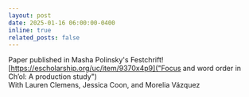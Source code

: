```yaml
---
layout: post
date: 2025-01-16 06:00:00-0400
inline: true
related_posts: false
---
```


Paper published in Masha Polinsky's Festchrift! <br>
[https://escholarship.org/uc/item/9370x4p9]("Focus and word order in Ch’ol: A production study") <br>
With Lauren Clemens, Jessica Coon, and Morelia Vázquez
